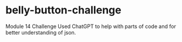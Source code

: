 # belly-button-challenge
Module 14 Challenge
Used ChatGPT to help with parts of code and for better understanding of json. 